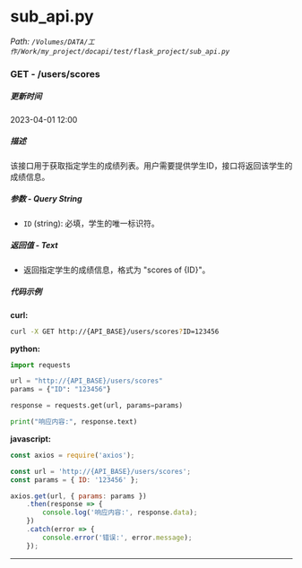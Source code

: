 # sub_api.py

*Path: `/Volumes/DATA/工作/Work/my_project/docapi/test/flask_project/sub_api.py`*

### GET - /users/scores

##### 更新时间

2023-04-01 12:00

##### 描述

该接口用于获取指定学生的成绩列表。用户需要提供学生ID，接口将返回该学生的成绩信息。

##### 参数 - Query String

- `ID` (string): 必填，学生的唯一标识符。

##### 返回值 - Text

- 返回指定学生的成绩信息，格式为 "scores of {ID}"。

##### 代码示例 

**curl:**

```bash
curl -X GET http://{API_BASE}/users/scores?ID=123456
```

**python:**

```python
import requests

url = "http://{API_BASE}/users/scores"
params = {"ID": "123456"}

response = requests.get(url, params=params)

print("响应内容:", response.text)
```

**javascript:**

```javascript
const axios = require('axios');

const url = 'http://{API_BASE}/users/scores';
const params = { ID: '123456' };

axios.get(url, { params: params })
    .then(response => {
        console.log('响应内容:', response.data);
    })
    .catch(error => {
        console.error('错误:', error.message);
    });
```
---

